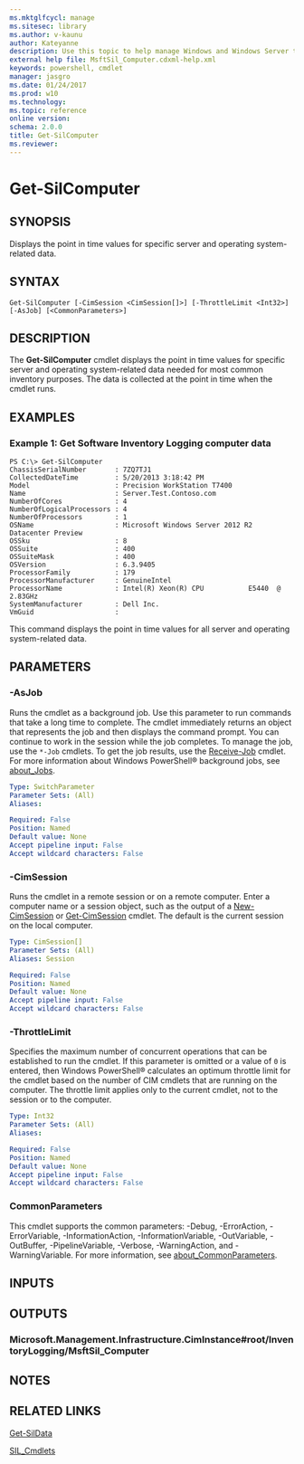 ```yaml
---
ms.mktglfcycl: manage
ms.sitesec: library
ms.author: v-kaunu
author: Kateyanne
description: Use this topic to help manage Windows and Windows Server technologies with Windows PowerShell.
external help file: MsftSil_Computer.cdxml-help.xml
keywords: powershell, cmdlet
manager: jasgro
ms.date: 01/24/2017
ms.prod: w10
ms.technology: 
ms.topic: reference
online version: 
schema: 2.0.0
title: Get-SilComputer
ms.reviewer:
---
```


# Get-SilComputer

## SYNOPSIS
Displays the point in time values for specific server and operating system-related data.

## SYNTAX

```
Get-SilComputer [-CimSession <CimSession[]>] [-ThrottleLimit <Int32>] [-AsJob] [<CommonParameters>]
```

## DESCRIPTION
The **Get-SilComputer** cmdlet displays the point in time values for specific server and operating system-related data needed for most common inventory purposes.
The data is collected at the point in time when the cmdlet runs.

## EXAMPLES

### Example 1: Get Software Inventory Logging computer data
```
PS C:\> Get-SilComputer
ChassisSerialNumber       : 7ZQ7TJ1
CollectedDateTime         : 5/20/2013 3:18:42 PM
Model                     : Precision WorkStation T7400
Name                      : Server.Test.Contoso.com
NumberOfCores             : 4
NumberOfLogicalProcessors : 4
NumberOfProcessors        : 1
OSName                    : Microsoft Windows Server 2012 R2 Datacenter Preview
OSSku                     : 8
OSSuite                   : 400
OSSuiteMask               : 400
OSVersion                 : 6.3.9405
ProcessorFamily           : 179
ProcessorManufacturer     : GenuineIntel
ProcessorName             : Intel(R) Xeon(R) CPU           E5440  @ 2.83GHz
SystemManufacturer        : Dell Inc. 
VmGuid                    :
```

This command displays the point in time values for all server and operating system-related data.

## PARAMETERS

### -AsJob
Runs the cmdlet as a background job.
Use this parameter to run commands that take a long time to complete. 
 The cmdlet immediately returns an object that represents the job and then displays the command prompt.
You can continue to work in the session while the job completes.
To manage the job, use the `*-Job` cmdlets.
To get the job results, use the [Receive-Job](https://go.microsoft.com/fwlink/?LinkID=113372) cmdlet. 
 For more information about Windows PowerShell® background jobs, see [about_Jobs](https://go.microsoft.com/fwlink/?LinkID=113251).

```yaml
Type: SwitchParameter
Parameter Sets: (All)
Aliases: 

Required: False
Position: Named
Default value: None
Accept pipeline input: False
Accept wildcard characters: False
```

### -CimSession
Runs the cmdlet in a remote session or on a remote computer.
Enter a computer name or a session object, such as the output of a [New-CimSession](https://go.microsoft.com/fwlink/p/?LinkId=227967) or [Get-CimSession](https://go.microsoft.com/fwlink/p/?LinkId=227966) cmdlet.
The default is the current session on the local computer.

```yaml
Type: CimSession[]
Parameter Sets: (All)
Aliases: Session

Required: False
Position: Named
Default value: None
Accept pipeline input: False
Accept wildcard characters: False
```

### -ThrottleLimit
Specifies the maximum number of concurrent operations that can be established to run the cmdlet.
If this parameter is omitted or a value of `0` is entered, then Windows PowerShell® calculates an optimum throttle limit for the cmdlet based on the number of CIM cmdlets that are running on the computer.
The throttle limit applies only to the current cmdlet, not to the session or to the computer.

```yaml
Type: Int32
Parameter Sets: (All)
Aliases: 

Required: False
Position: Named
Default value: None
Accept pipeline input: False
Accept wildcard characters: False
```

### CommonParameters
This cmdlet supports the common parameters: -Debug, -ErrorAction, -ErrorVariable, -InformationAction, -InformationVariable, -OutVariable, -OutBuffer, -PipelineVariable, -Verbose, -WarningAction, and -WarningVariable. For more information, see [about_CommonParameters](https://go.microsoft.com/fwlink/?LinkID=113216).

## INPUTS

## OUTPUTS

### Microsoft.Management.Infrastructure.CimInstance#root/InventoryLogging/MsftSil_Computer

## NOTES

## RELATED LINKS

[Get-SilData](./Get-SilData.md)

[SIL_Cmdlets](./softwareinventorylogging.md)

